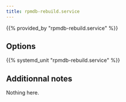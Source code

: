 ```yaml
---
title: rpmdb-rebuild.service
---
```


{{% provided_by "rpmdb-rebuild.service" %}}

## Options

{{% systemd_unit "rpmdb-rebuild.service" %}}

## Additionnal notes

Nothing here.